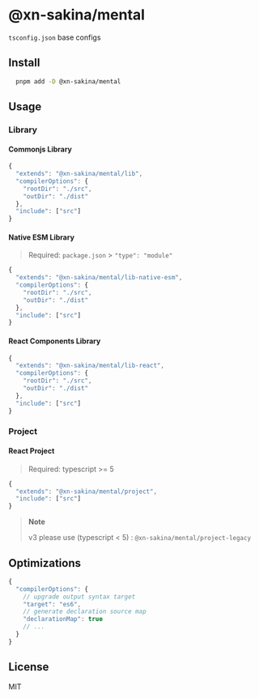 # @xn-sakina/mental

`tsconfig.json` base configs

## Install

```bash
  pnpm add -D @xn-sakina/mental
```

## Usage

### Library

#### Commonjs Library

```js
{
  "extends": "@xn-sakina/mental/lib",
  "compilerOptions": {
    "rootDir": "./src",
    "outDir": "./dist"
  },
  "include": ["src"]
}
```

#### Native ESM Library

> Required: `package.json` > `"type": "module"`

```js
{
  "extends": "@xn-sakina/mental/lib-native-esm",
  "compilerOptions": {
    "rootDir": "./src",
    "outDir": "./dist"
  },
  "include": ["src"]
}
```

#### React Components Library

```js
{
  "extends": "@xn-sakina/mental/lib-react",
  "compilerOptions": {
    "rootDir": "./src",
    "outDir": "./dist"
  },
  "include": ["src"]
}
```

### Project

#### React Project

> Required: typescript >= 5

```js
{
  "extends": "@xn-sakina/mental/project",
  "include": ["src"]
}
```

> **Note**
> 
> v3 please use (typescript < 5) : `@xn-sakina/mental/project-legacy`

## Optimizations

```js
{
  "compilerOptions": {
    // upgrade output syntax target
    "target": "es6",
    // generate declaration source map
    "declarationMap": true
    // ...
  }
}
```

## License

MIT
